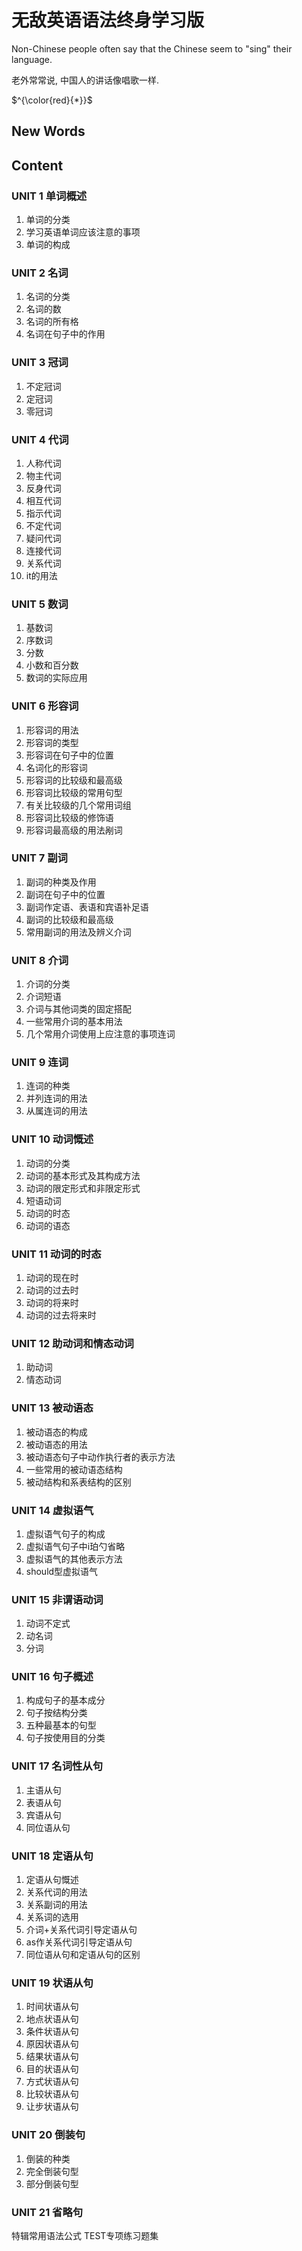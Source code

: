 # 无敌英语语法终身学习版

Non-Chinese people often say that the Chinese seem to "sing" their
language. 

老外常常说, 中国人的讲话像唱歌一样.



$^{\color{red}{*}}$

## New Words



## Content

### UNIT 1 单词概述
1. 单词的分类
2. 学习英语单词应该注意的事项
3. 单词的构成

### UNIT 2 名词
1. 名词的分类
2. 名词的数
3. 名词的所有格
4. 名词在句子中的作用

### UNIT 3 冠词
1. 不定冠词
2. 定冠词
3. 零冠词

### UNIT 4 代词
1. 人称代词
2. 物主代词
3. 反身代词
4. 相互代词
5. 指示代词
6. 不定代词
7. 疑问代词
8. 连接代词
9. 关系代词
10. it的用法

### UNIT 5 数词
1. 基数词
2. 序数词
3. 分数
4. 小数和百分数
5. 数词的实际应用

### UNIT 6 形容词
1. 形容词的用法
2. 形容词的类型
3. 形容词在句子中的位置
4. 名词化的形容词
5. 形容词的比较级和最高级
6. 形容词比较级的常用句型
7. 有关比较级的几个常用词组
8. 形容词比较级的修饰语
9. 形容词最高级的用法剐词

### UNIT 7 副词
1. 副词的种类及作用
2. 副词在句子中的位置
3. 副词作定语、表语和宾语补足语
4. 副词的比较级和最高级
5. 常用副词的用法及辨义介词

### UNIT 8 介词
1. 介词的分类
2. 介词短语
3. 介词与其他词类的固定搭配
4. 一些常用介词的基本用法
5. 几个常用介词使用上应注意的事项连词

### UNIT 9 连词
1. 连词的种类
2. 并列连词的用法
3. 从属连词的用法

### UNIT 10 动词慨述
1. 动词的分类
2. 动词的基本形式及其构成方法
3. 动词的限定形式和非限定形式
4. 短语动词
5. 动词的时态
6. 动词的语态

### UNIT 11 动词的时态
1. 动词的现在时
2. 动词的过去时
3. 动词的将来时
4. 动词的过去将来时

### UNIT 12 助动词和情态动词
1. 助动词
2. 情态动词

### UNIT 13 被动语态
1. 被动语态的构成
2. 被动语态的用法
3. 被动语态句子中动作执行者的表示方法
4. 一些常用的被动语态结构
5. 被动结构和系表结构的区别

### UNIT 14 虚拟语气
1. 虚拟语气句子的构成
2. 虚拟语气句子中i珀勺省略
3. 虚拟语气的其他表示方法
4. should型虚拟语气

### UNIT 15 非谓语动词
1. 动词不定式
2. 动名词
3. 分词

### UNIT 16 句子概述
1. 构成句子的基本成分
2. 句子按结构分类
3. 五种最基本的句型
4. 句子按使用目的分类

### UNIT 17 名词性从句
1. 主语从句
2. 表语从句
3. 宾语从句
4. 同位语从句

### UNIT 18 定语从句
1. 定语从句慨述
2. 关系代词的用法
3. 关系副词的用法
4. 关系词的选用
5. 介词+关系代词引导定语从句
6. as作关系代词引导定语从句
7. 同位语从句和定语从句的区别

### UNIT 19 状语从句
1. 时间状语从句
2. 地点状语从句
3. 条件状语从句
4. 原因状语从句
5. 结果状语从句
6. 目的状语从句
7. 方式状语从句
8. 比较状语从句
9. 让步状语从句

### UNIT 20 倒装句
1. 倒装的种类
2. 完全倒装句型
3. 部分倒装句型

### UNIT 21 省略句
特辑常用语法公式
TEST专项练习题集